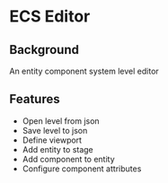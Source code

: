 # ECS Editor

## Background

An entity component system level editor

## Features

- Open level from json
- Save level to json
- Define viewport
- Add entity to stage
- Add component to entity
- Configure component attributes
